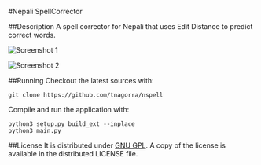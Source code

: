 #Nepali SpellCorrector

##Description
A spell corrector for Nepali that uses Edit Distance to predict correct words.

![Screenshot 1](https://cloud.githubusercontent.com/assets/4928045/10867454/287e1bbe-808b-11e5-8a6a-84139e7a42b3.png)

![Screenshot 2](https://cloud.githubusercontent.com/assets/4928045/11185891/1941db9a-8ca7-11e5-8dce-9326286b3df0.png)

##Running
Checkout the latest sources with:

    git clone https://github.com/tnagorra/nspell


Compile and run the application with:

    python3 setup.py build_ext --inplace
    python3 main.py


##License
It is distributed under [GNU GPL][1]. A copy of the license is available in the distributed LICENSE file.

[1]: http://www.gnu.org/licenses/gpl.txt
